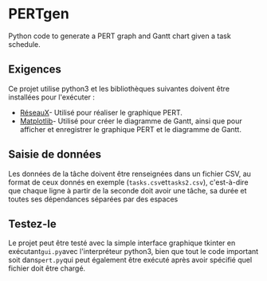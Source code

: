# PERTgen

Python code to generate a PERT graph and Gantt chart given a task schedule.

## Exigences

Ce projet utilise python3 et les bibliothèques suivantes doivent être installées pour l'exécuter :

-   [RéseauX](https://networkx.github.io/)- Utilisé pour réaliser le graphique PERT.
-   [Matplotlib](https://matplotlib.org/)- Utilisé pour créer le diagramme de Gantt, ainsi que pour afficher et enregistrer le graphique PERT et le diagramme de Gantt.

## Saisie de données

Les données de la tâche doivent être renseignées dans un fichier CSV, au format de ceux donnés en exemple (`tasks.csv`et`tasks2.csv`),
c'est-à-dire que chaque ligne à partir de la seconde doit avoir une tâche, sa durée et toutes ses dépendances séparées par des espaces

## Testez-le

Le projet peut être testé avec la simple interface graphique tkinter en exécutant`gui.py`avec l'interpréteur python3, bien que tout le code important soit dans`pert.py`qui peut également être exécuté après avoir spécifié quel fichier doit être chargé.
